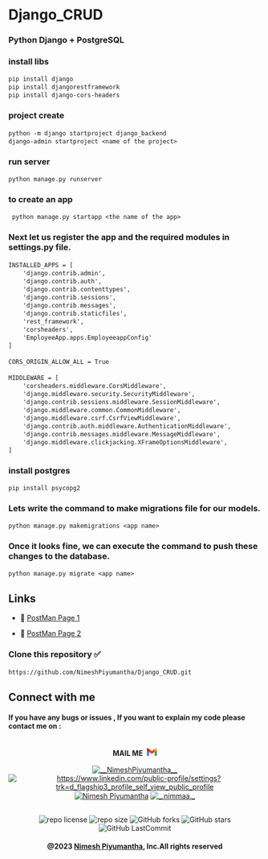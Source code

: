 ﻿# Django_CRUD

### Python Django + PostgreSQL

### install libs

```
pip install django
pip install djangorestframework
pip install django-cors-headers
```

### project create

```
python -m django startproject django_backend
django-admin startproject <name of the project>
```

### run server

```
python manage.py runserver
```

### to create an app

```
 python manage.py startapp <the name of the app>
```

### Next let us register the app and the required modules in settings.py file.

```
INSTALLED_APPS = [
    'django.contrib.admin',
    'django.contrib.auth',
    'django.contrib.contenttypes',
    'django.contrib.sessions',
    'django.contrib.messages',
    'django.contrib.staticfiles',
    'rest_framework',
    'corsheaders',
    'EmployeeApp.apps.EmployeeappConfig'
]

CORS_ORIGIN_ALLOW_ALL = True

MIDDLEWARE = [
    'corsheaders.middleware.CorsMiddleware',
    'django.middleware.security.SecurityMiddleware',
    'django.contrib.sessions.middleware.SessionMiddleware',
    'django.middleware.common.CommonMiddleware',
    'django.middleware.csrf.CsrfViewMiddleware',
    'django.contrib.auth.middleware.AuthenticationMiddleware',
    'django.contrib.messages.middleware.MessageMiddleware',
    'django.middleware.clickjacking.XFrameOptionsMiddleware',
]

```

### install postgres

```
pip install psycopg2
```

### Lets write the command to make migrations file for our models.

```
python manage.py makemigrations <app name>
```

### Once it looks fine, we can execute the command to push these changes to the database.

```
python manage.py migrate <app name>
```

## Links

- 🔗 <a href="https://documenter.getpostman.com/view/21678240/2s9Ykraz2T" target="_blank">PostMan Page 1</a>

- 🔗 <a href="https://documenter.getpostman.com/view/21678240/2s9Ykraz2U" target="_blank">PostMan Page 2</a>

### Clone this repository ✅

```md
https://github.com/NimeshPiyumantha/Django_CRUD.git
```

## Connect with me

#### If you have any bugs or issues , If you want to explain my code please contact me on :

<div align="center">
 <br><b>MAIL ME</b>&nbsp;
  <a href="mailto:nimeshpiyumantha11@gmail.com">
      <img width="20px" src="https://github.com/NimeshPiyumantha/red-alpha/blob/main/gmail.svg" />
  </a></p>

 </div>

<p align="center">
<a href="https://twitter.com/NPiyumantha60"><img align="center" src="https://raw.githubusercontent.com/rahuldkjain/github-profile-readme-generator/master/src/images/icons/Social/twitter.svg" alt="__NimeshPiyumantha__" height="30" width="40" /></a>
<a href="https://www.linkedin.com/in/nimesh-piyumantha-33736a222" target="blank"><img align="center" src="https://raw.githubusercontent.com/rahuldkjain/github-profile-readme-generator/master/src/images/icons/Social/linked-in-alt.svg" alt="https://www.linkedin.com/public-profile/settings?trk=d_flagship3_profile_self_view_public_profile" height="30" width="40" /></a>
<a href="https://www.facebook.com/profile.php?id=100025931563090" target="blank"><img align="center" src="https://raw.githubusercontent.com/rahuldkjain/github-profile-readme-generator/master/src/images/icons/Social/facebook.svg" alt="Nimesh Piyumantha" height="30" width="40" /></a>
<a href="https://www.instagram.com/_.nimmaa._/" target="blank"><img align="center" src="https://raw.githubusercontent.com/rahuldkjain/github-profile-readme-generator/master/src/images/icons/Social/instagram.svg" alt="_.nimmaa._" height="30" width="40" /></a>
</p>

##

<div align="center">

![repo license](https://img.shields.io/github/license/NimeshPiyumantha/Django_CRUD?&labelColor=black&color=3867d6&style=for-the-badge)
![repo size](https://img.shields.io/github/repo-size/NimeshPiyumantha/Django_CRUD?label=Repo%20Size&style=for-the-badge&labelColor=black&color=20bf6b)
![GitHub forks](https://img.shields.io/github/forks/NimeshPiyumantha/Django_CRUD?&labelColor=black&color=0fb9b1&style=for-the-badge)
![GitHub stars](https://img.shields.io/github/stars/NimeshPiyumantha/Django_CRUD?&labelColor=black&color=f7b731&style=for-the-badge)
![GitHub LastCommit](https://img.shields.io/github/last-commit/NimeshPiyumantha/Django_CRUD?logo=github&labelColor=black&color=d1d8e0&style=for-the-badge)

</div>

<div align="center">

#### @2023 [Nimesh Piyumantha](https://github.com/NimeshPiyumantha/), Inc.All rights reserved

</div>
